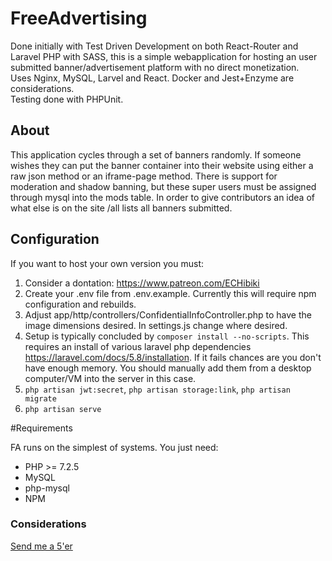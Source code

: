 # FreeAdvertising
Done initially with Test Driven Development on both React-Router and Laravel PHP with SASS, this is a simple webapplication for hosting an user submitted banner/advertisement platform with no direct monetization.<br/>
Uses Nginx, MySQL, Larvel and React. Docker and Jest+Enzyme are considerations. <br/>Testing done with PHPUnit. 
<br/>

## About
This application cycles through a set of banners randomly. If someone wishes they can put the banner container into their website using either a raw json method or an iframe-page method. There is support for moderation and shadow banning, but these super users must be assigned through mysql into the mods table. In order to give contributors an idea of what else is on the site /all lists all banners submitted.  

## Configuration

If you want to host your own version you must:
1) Consider a dontation: https://www.patreon.com/ECHibiki
2) Create your .env file from .env.example. Currently this will require npm configuration and rebuilds.
3) Adjust app/http/controllers/ConfidentialInfoController.php to have the image dimensions desired. In settings.js change where desired.
4) Setup is typically concluded by ```composer install --no-scripts```. This requires an install of various laravel php dependencies <a href="https://laravel.com/docs/5.8/installation">https://laravel.com/docs/5.8/installation</a>. If it fails chances are you don't have enough memory. You should manually add them from a desktop computer/VM into the server in this case.
5) ```php artisan jwt:secret```, ```php artisan storage:link```, ```php artisan migrate```
6) ```php artisan serve```

#Requirements

FA runs on the simplest of systems. You just need: 
- PHP >= 7.2.5
- MySQL 
- php-mysql
- NPM

### Considerations

<a href="https://www.patreon.com/ECHibiki">
	Send me a 5'er
</a>

